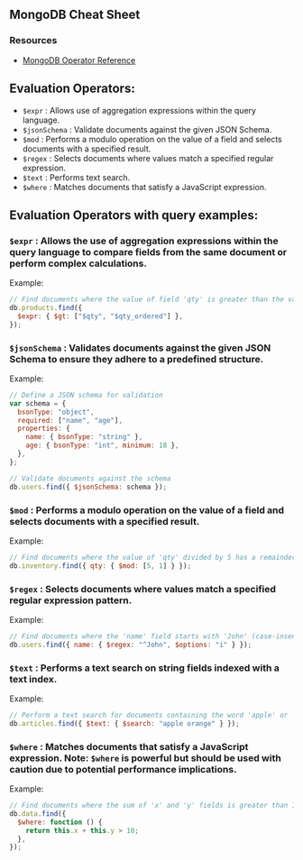 ## MongoDB Cheat Sheet

### Resources

- [MongoDB Operator Reference](https://www.mongodb.com/docs/manual)

## Evaluation Operators:

- `$expr` : Allows use of aggregation expressions within the query language.
- `$jsonSchema` : Validate documents against the given JSON Schema.
- `$mod` : Performs a modulo operation on the value of a field and selects documents with a specified result.
- `$regex` : Selects documents where values match a specified regular expression.
- `$text` : Performs text search.
- `$where` : Matches documents that satisfy a JavaScript expression.

## Evaluation Operators with query examples:

### `$expr` : Allows the use of aggregation expressions within the query language to compare fields from the same document or perform complex calculations.

Example:

```javascript
// Find documents where the value of field 'qty' is greater than the value of field 'qty_ordered'
db.products.find({
  $expr: { $gt: ["$qty", "$qty_ordered"] },
});
```

### `$jsonSchema` : Validates documents against the given JSON Schema to ensure they adhere to a predefined structure.

Example:

```javascript
// Define a JSON schema for validation
var schema = {
  bsonType: "object",
  required: ["name", "age"],
  properties: {
    name: { bsonType: "string" },
    age: { bsonType: "int", minimum: 18 },
  },
};

// Validate documents against the schema
db.users.find({ $jsonSchema: schema });
```

### `$mod` : Performs a modulo operation on the value of a field and selects documents with a specified result.

Example:

```javascript
// Find documents where the value of 'qty' divided by 5 has a remainder of 1
db.inventory.find({ qty: { $mod: [5, 1] } });
```

### `$regex` : Selects documents where values match a specified regular expression pattern.

Example:

```javascript
// Find documents where the 'name' field starts with 'John' (case-insensitive)
db.users.find({ name: { $regex: "^John", $options: "i" } });
```

### `$text` : Performs a text search on string fields indexed with a text index.

Example:

```javascript
// Perform a text search for documents containing the word 'apple' or 'orange'
db.articles.find({ $text: { $search: "apple orange" } });
```

### `$where` : Matches documents that satisfy a JavaScript expression. Note: `$where` is powerful but should be used with caution due to potential performance implications.

Example:

```javascript
// Find documents where the sum of 'x' and 'y' fields is greater than 10
db.data.find({
  $where: function () {
    return this.x + this.y > 10;
  },
});
```
